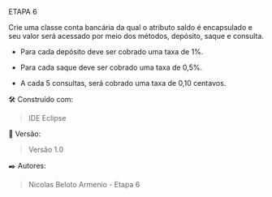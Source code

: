 ETAPA 6

Crie uma classe conta bancária da qual o atributo saldo é encapsulado e seu valor será acessado por meio dos métodos, depósito, saque e consulta.

* Para cada depósito deve ser cobrado uma taxa de 1%.

* Para cada saque deve ser cobrado uma taxa de 0,5%.

* A cada 5 consultas, será cobrado uma taxa de 0,10 centavos.

🛠️ Construído com:

> IDE Eclipse

📌 Versão:

> Versão 1.0

✒️ Autores:

> Nicolas Beloto Armenio - Etapa 6
